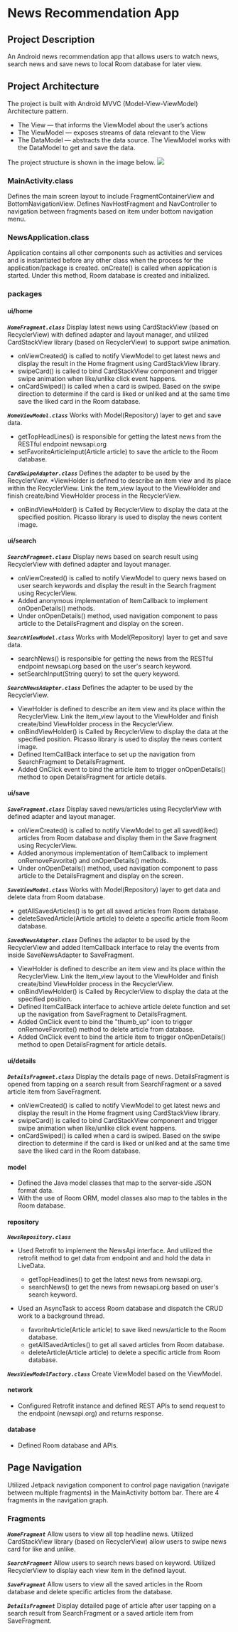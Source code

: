 # News Recommendation App

## **Project Description**
An Android news recommendation app that allows users to watch news, search news and save news to local Room database for later view. 

## **Project Architecture**
The project is built with Android MVVC (Model-View-ViewModel) Architecture pattern. 

* The View — that informs the ViewModel about the user’s actions
* The ViewModel — exposes streams of data relevant to the View
* The DataModel — abstracts the data source. The ViewModel works with the DataModel to get and save the data.

The project structure is shown in the image below.
![](img.png)

### **MainActivity.class**
Defines the main screen layout to include FragmentContainerView and BottomNavigationView. 
Defines NavHostFragment and NavController to navigation between fragments based on item under bottom navigation menu.

### **NewsApplication.class**
Application contains all other components such as activities and services and is instantiated before any other class when the process for the application/package is created.
onCreate() is called when application is started. Under this method, Room database is created and initialized. 

### **packages**
#### **ui/home**
**_`HomeFragment.class`_**
Display latest news using CardStackView (based on RecyclerView) with defined adapter and layout manager, and utilized CardStackView library (based on RecyclerView) to support swipe animation.
* onViewCreated() is called to notify ViewModel to get latest news and display the result in the Home fragment using CardStackView library.
* swipeCard() is called to bind CardStackView component and trigger swipe animation when like/unlike click event happens. 
* onCardSwiped() is called when a card is swiped. Based on the swipe direction to determine if the card is liked or unliked and at the same time save the liked card in the Room database.

**_`HomeViewModel.class`_**
Works with Model(Repository) layer to get and save data. 
* getTopHeadLines() is responsible for getting the latest news from the RESTful endpoint newsapi.org
* setFavoriteArticleInput(Article article) to save the article to the Room database. 

**_`CardSwipeAdapter.class`_**
Defines the adapter to be used by the RecyclerView.
*ViewHolder is defined to describe an item view and its place within the RecyclerView. Link the item_view layout to the ViewHolder and finish create/bind ViewHolder process in the RecyclerView.
* onBindViewHolder() is Called by RecyclerView to display the data at the specified position. Picasso library is used to display the news content image.

#### **ui/search**
**_`SearchFragment.class`_**
Display news based on search result using RecyclerView with defined adapter and layout manager. 
* onViewCreated() is called to notify ViewModel to query news based on user search keywords and display the result in the Search fragment using RecyclerView.
* Added anonymous implementation of ItemCallback to implement onOpenDetails() methods.
* Under onOpenDetails() method, used navigation component to pass article to the DetailsFragment and display on the screen.

**_`SearchViewModel.class`_**
Works with Model(Repository) layer to get and save data.
* searchNews() is responsible for getting the news from the RESTful endpoint newsapi.org based on the user's search keyword.
* setSearchInput(String query) to set the query keyword. 

**_`SearchNewsAdapter.class`_**
Defines the adapter to be used by the RecyclerView.
* ViewHolder is defined to describe an item view and its place within the RecyclerView. Link the item_view layout to the ViewHolder and finish create/bind ViewHolder process in the RecyclerView. 
* onBindViewHolder() is Called by RecyclerView to display the data at the specified position. Picasso library is used to display the news content image.
* Defined ItemCallBack interface to set up the navigation from SearchFragment to DetailsFragment.
* Added OnClick event to bind the article item to trigger onOpenDetails() method to open DetailsFragment for article details.

#### **ui/save**
**_`SaveFragment.class`_**
Display saved news/articles using RecyclerView with defined adapter and layout manager.
* onViewCreated() is called to notify ViewModel to get all saved(liked) articles from Room database and display them in the Save fragment using RecyclerView.
* Added anonymous implementation of ItemCallback to implement onRemoveFavorite() and onOpenDetails() methods. 
* Under onOpenDetails() method, used navigation component to pass article to the DetailsFragment and display on the screen.

**_`SaveViewModel.class`_**
Works with Model(Repository) layer to get data and delete data from Room database.
* getAllSavedArticles() is to get all saved articles from Room database. 
* deleteSavedArticle(Article article) to delete a specific article from Room database. 

**_`SavedNewsAdapter.class`_**
Defines the adapter to be used by the RecyclerView and added ItemCallback interface to relay the events from inside SaveNewsAdapter to SaveFragment.
* ViewHolder is defined to describe an item view and its place within the RecyclerView. Link the item_view layout to the ViewHolder and finish create/bind ViewHolder process in the RecyclerView.
* onBindViewHolder() is Called by RecyclerView to display the data at the specified position.
* Defined ItemCallBack interface to achieve article delete function and set up the navigation from SaveFragment to DetailsFragment.
* Added OnClick event to bind the "thumb_up" icon to trigger onRemoveFavorite() method to delete article from database. 
* Added OnClick event to bind  the article item to trigger onOpenDetails() method to open DetailsFragment for article details. 

#### **ui/details**
**_`DetailsFragment.class`_**
Display the details page of news. DetailsFragment is opened from tapping on a search result from SearchFragment or a saved article item from SaveFragment.
* onViewCreated() is called to notify ViewModel to get latest news and display the result in the Home fragment using CardStackView library.
* swipeCard() is called to bind CardStackView component and trigger swipe animation when like/unlike click event happens.
* onCardSwiped() is called when a card is swiped. Based on the swipe direction to determine if the card is liked or unliked and at the same time save the liked card in the Room database.

#### **model**
* Defined the Java model classes that map to the server-side JSON format data.
* With the use of Room ORM, model classes also map to the tables in the Room database. 

#### **repository**
**_`NewsRepository.class`_**
* Used Retrofit to implement the NewsApi interface. And utilized the retrofit method to get data from endpoint and and hold the data in LiveData.
  * getTopHeadlines() to get the latest news from newsapi.org. 
  * searchNews() to get the news from newsapi.org based on user's search keyword. 

* Used an AsyncTask to access Room database and dispatch the CRUD work to a background thread.
  * favoriteArticle(Article article) to save liked news/article to the Room database. 
  * getAllSavedArticles() to get all saved articles from Room database.
  * deleteArticle(Article article) to delete a specific article from Room database. 

**_`NewsViewModelFactory.class`_**
Create ViewModel based on the ViewModel.

#### **network**
* Configured Retrofit instance and defined REST APIs to send request to the endpoint (newsapi.org) and returns response. 

#### **database**
* Defined Room database and APIs. 

## **Page Navigation**
Utilized Jetpack navigation component to control page navigation (navigate between multiple fragments) in the MainActivity bottom bar. 
There are 4 fragments in the navigation graph. 

### **Fragments**
**_`HomeFragment`_**
Allow users to view all top headline news. Utilized CardStackView library (based on RecyclerView) allow users to swipe news card for like and unlike.

**_`SearchFragment`_**
Allow users to search news based on keyword. Utilized RecyclerView to display each view item in the defined layout. 

**_`SaveFragment`_**
Allow users to view all the saved articles in the Room database and delete specific articles from the database. 

**_`DetailsFragment`_**
Display detailed page of article after user tapping on a search result from SearchFragment or a saved article item from SaveFragment. 
